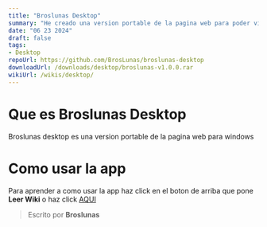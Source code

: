 ```yaml
---
title: "Broslunas Desktop"
summary: "He creado una version portable de la pagina web para poder visualizarla en cualquier momento"
date: "06 23 2024"
draft: false
tags:
- Desktop
repoUrl: https://github.com/BrosLunas/broslunas-desktop
downloadUrl: /downloads/desktop/broslunas-v1.0.0.rar
wikiUrl: /wikis/desktop/
---
```

# Que es Broslunas Desktop
Broslunas desktop es una version portable de la pagina web para windows

# Como usar la app
Para aprender a como usar la app haz click en el boton de arriba que pone **Leer Wiki** o haz click [AQUI](/wiki/broslunas-desktop/)

> Escrito por **Broslunas**
